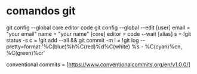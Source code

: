 # comandos git 
git config --global core.editor code
git config --global --edit
[user]
	email = "your email"
	name = "your name"
[core]
	editor = code --wait
[alias]
	s = !git status -s
	c = !git add --all && git commit -m
	l = !git log --pretty=format:'%C(blue)%h%C(red)%d%C(white) %s - %C(cyan)%cn, %C(green)%cr'

conventional commits = [https://www.conventionalcommits.org/en/v1.0.0/]